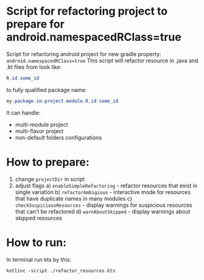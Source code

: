# Script for refactoring project to prepare for android.namespacedRClass=true
Script for refactoring android project for new gradle property: `android.namespacedRClass=true`
This script will refactor resource in .java and .kt files from look like:
```java
R.id.some_id
```
to fully qualified package name:
```java
my.package.in.project.module.R.id.some_id
```

It can handle:
* multi-module project
* multi-flavor project
* non-default folders configurations

# How to prepare:
1. change `projectDir` in script
2. adjust flags 
 a) `enableSimpleRefactoring` - refactor resources that exist in single variation
 b) `refactorAmbigious` - interactive mode for resources that have duplicate names in many modules
 c) `checkSuspiciousResources` - display warnings for suspicious resources that can't be refactored
 d) `warnAboutSkipped` - display warnings about skipped resources
 
 # How to run:
 In terminal run kts by this:
 ```
 kotlinc -script ./refactor_resources.kts 
```
